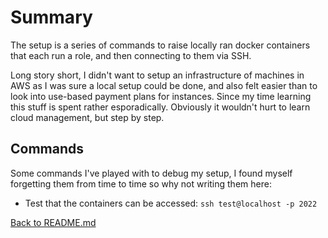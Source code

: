 # Summary

The setup is a series of commands to raise locally ran docker containers that each run a role, and then connecting to them via SSH.

Long story short, I didn't want to setup an infrastructure of machines in AWS as I was sure a local setup could be done, and also felt easier than to look into use-based payment plans for instances. Since my time learning this stuff is spent rather esporadically.
Obviously it wouldn't hurt to learn cloud management, but step by step.


## Commands
Some commands I've played with to debug my setup, I found myself forgetting them from time to time so why not writing them here:
- Test that the containers can be accessed: `ssh test@localhost -p 2022`




[Back to README.md](../README.md)